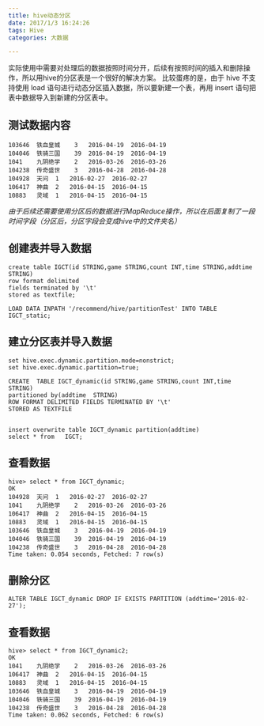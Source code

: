 ```yaml
---
title: hive动态分区
date: 2017/1/3 16:24:26 
tags: Hive
categories: 大数据

---
```

实际使用中需要对处理后的数据按照时间分开，后续有按照时间的插入和删除操作，所以用hive的分区表是一个很好的解决方案。
比较蛋疼的是，由于 hive 不支持使用 load 语句进行动态分区插入数据，所以要新建一个表，再用 insert 语句把表中数据导入到新建的分区表中。

<!-- more -->

## 测试数据内容
```
103646	铁血皇城	3	2016-04-19	2016-04-19
104046	铁骑三国	39	2016-04-19	2016-04-19
1041	九阴绝学	2	2016-03-26	2016-03-26
104238	传奇盛世	3	2016-04-28	2016-04-28
104928	天问	1	2016-02-27	2016-02-27
106417	神曲	2	2016-04-15	2016-04-15
10883	灵域	1	2016-04-15	2016-04-15
```

*由于后续还需要使用分区后的数据进行MapReduce操作，所以在后面复制了一段时间字段（分区后，分区字段会变成hive中的文件夹名）*

## 创建表并导入数据
```
create table IGCT(id STRING,game STRING,count INT,time STRING,addtime  STRING)
row format delimited
fields terminated by '\t'
stored as textfile;

LOAD DATA INPATH '/recommend/hive/partitionTest' INTO TABLE IGCT_static;
```
## 建立分区表并导入数据
```
set hive.exec.dynamic.partition.mode=nonstrict; 
set hive.exec.dynamic.partition=true;

CREATE  TABLE IGCT_dynamic(id STRING,game STRING,count INT,time STRING)                                                                            
partitioned by(addtime  STRING)
ROW FORMAT DELIMITED FIELDS TERMINATED BY '\t'
STORED AS TEXTFILE


insert overwrite table IGCT_dynamic partition(addtime)      
select * from   IGCT;     
````

## 查看数据
```
hive> select * from IGCT_dynamic;
OK
104928	天问	1	2016-02-27	2016-02-27
1041	九阴绝学	2	2016-03-26	2016-03-26
106417	神曲	2	2016-04-15	2016-04-15
10883	灵域	1	2016-04-15	2016-04-15
103646	铁血皇城	3	2016-04-19	2016-04-19
104046	铁骑三国	39	2016-04-19	2016-04-19
104238	传奇盛世	3	2016-04-28	2016-04-28
Time taken: 0.054 seconds, Fetched: 7 row(s)

```


## 删除分区
```
ALTER TABLE IGCT_dynamic DROP IF EXISTS PARTITION (addtime='2016-02-27');
```

## 查看数据
```
hive> select * from IGCT_dynamic2;
OK
1041	九阴绝学	2	2016-03-26	2016-03-26
106417	神曲	2	2016-04-15	2016-04-15
10883	灵域	1	2016-04-15	2016-04-15
103646	铁血皇城	3	2016-04-19	2016-04-19
104046	铁骑三国	39	2016-04-19	2016-04-19
104238	传奇盛世	3	2016-04-28	2016-04-28
Time taken: 0.062 seconds, Fetched: 6 row(s)

```
